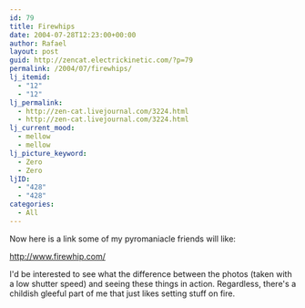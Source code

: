 ```yaml
---
id: 79
title: Firewhips
date: 2004-07-28T12:23:00+00:00
author: Rafael
layout: post
guid: http://zencat.electrickinetic.com/?p=79
permalink: /2004/07/firewhips/
lj_itemid:
  - "12"
  - "12"
lj_permalink:
  - http://zen-cat.livejournal.com/3224.html
  - http://zen-cat.livejournal.com/3224.html
lj_current_mood:
  - mellow
  - mellow
lj_picture_keyword:
  - Zero
  - Zero
ljID:
  - "428"
  - "428"
categories:
  - All
---
```

Now here is a link some of my pyromaniacle friends will like:

<a href="http://www.firewhip.com">http://www.firewhip.com/</a>

I'd be interested to see what the difference between the photos (taken with a low shutter speed) and seeing these things in action. Regardless, there's a childish gleeful part of me that just likes setting stuff on fire.